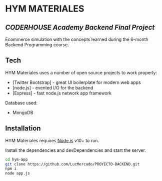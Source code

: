 # HYM MATERIALES
## _CODERHOUSE Academy Backend Final Project_

Ecommerce simulation with the concepts learned during the 6-month Backend Programming course.

## Tech

HYM Materiales uses a number of open source projects to work properly:

- [Twitter Bootstrap] - great UI boilerplate for modern web apps
- [node.js] - evented I/O for the backend
- [Express] - fast node.js network app framework

Database used:
- MongoDB

## Installation

HYM Materiales requires [Node.js](https://nodejs.org/) v10+ to run.

Install the dependencies and devDependencies and start the server.

```sh
cd hym-app
git clone https://github.com/LucMercado/PROYECTO-BACKEND.git
npm i
node app.js
```
